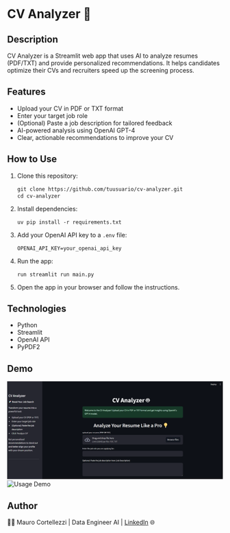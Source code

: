 # CV Analyzer 🤖

## Description
CV Analyzer is a Streamlit web app that uses AI to analyze resumes (PDF/TXT) and provide personalized recommendations. It helps candidates optimize their CVs and recruiters speed up the screening process.

## Features
- Upload your CV in PDF or TXT format
- Enter your target job role
- (Optional) Paste a job description for tailored feedback
- AI-powered analysis using OpenAI GPT-4
- Clear, actionable recommendations to improve your CV

## How to Use
1. Clone this repository:
   ```
   git clone https://github.com/tuusuario/cv-analyzer.git
   cd cv-analyzer
   ```
2. Install dependencies:
   ```
   uv pip install -r requirements.txt
   ```
3. Add your OpenAI API key to a `.env` file:
   ```
   OPENAI_API_KEY=your_openai_api_key
   ```
4. Run the app:
   ```
   run streamlit run main.py
   ```
5. Open the app in your browser and follow the instructions.

## Technologies
- Python
- Streamlit
- OpenAI API
- PyPDF2

## Demo
![Demo Screenshot](Demo.png)
![Usage Demo](demo.gif)

## Author
🧑‍💻 Mauro Cortellezzi | Data Engineer AI | [LinkedIn](www.linkedin.com/in/mauro-cortellezzi-18112281) 🌐


